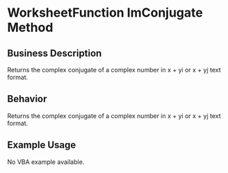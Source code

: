 # WorksheetFunction ImConjugate Method

## Business Description
Returns the complex conjugate of a complex number in x + yi or x + yj text format.

## Behavior
Returns the complex conjugate of a complex number in x + yi or x + yj text format.

## Example Usage
No VBA example available.